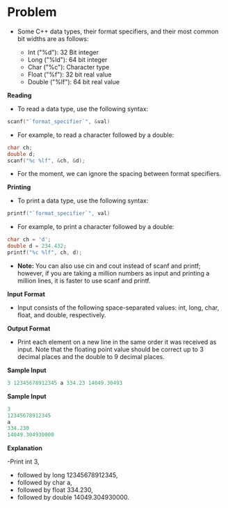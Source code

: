 # Problem

- Some C++ data types, their format specifiers, and their most common bit widths are as follows:

  * Int ("%d"): 32 Bit integer
  * Long ("%ld"): 64 bit integer
  * Char ("%c"): Character type
  * Float ("%f"): 32 bit real value
  * Double ("%lf"): 64 bit real value

**Reading**

- To read a data type, use the following syntax:

```C++
scanf("`format_specifier`", &val)
```

- For example, to read a character followed by a double:

```C++
char ch;
double d;
scanf("%c %lf", &ch, &d);
```

- For the moment, we can ignore the spacing between format specifiers.

**Printing**

- To print a data type, use the following syntax:

```C++
printf("`format_specifier`", val)
```

- For example, to print a character followed by a double:

```C++
char ch = 'd';
double d = 234.432;
printf("%c %lf", ch, d);
```

- **Note:** You can also use cin and cout instead of scanf and printf; however, if you are taking a million numbers as input and printing a million lines, it is faster to use scanf and printf.

**Input Format**

- Input consists of the following space-separated values: int, long, char, float, and double, respectively.

**Output Format**

- Print each element on a new line in the same order it was received as input. Note that the floating point value should be correct up to 3 decimal places and the double to 9 decimal places.

**Sample Input**

```C++
3 12345678912345 a 334.23 14049.30493
```

**Sample Input**

```C++
3
12345678912345
a
334.230
14049.304930000
```

**Explanation**

-Print int 3,
- followed by long 12345678912345,
- followed by char a,
- followed by float 334.230,
- followed by double 14049.304930000.
